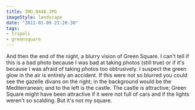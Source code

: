 ```yaml
---
title: IMG_0448.JPG
imageStyle: landscape
date: "2011-01-09 21:20:30"
tags: 
- tripoli
- greensquare
---
```


And then the end of the night, a blurry vision of Green Square. I can't tell if this is a bad photo because I was bad at taking photos (still true) or if it's because I was afraid of taking photos too obtrusively. I suspect the green glow in the air is entirely an accident. If this were not so blurred you could see the gazelle divans on the right; in the background would be the Mediterranean; and to the left is the castle. The castle is attractive; Green Square might have been attractive if it were not full of cars and if the lights weren't so scalding. But it's not my square. 